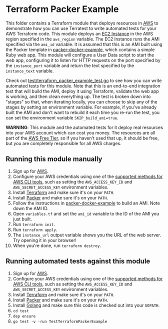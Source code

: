 # Terraform Packer Example

This folder contains a Terraform module that deploys resources in [AWS](https://aws.amazon.com/) to demonstrate
how you can use Terratest to write automated tests for your AWS Terraform code. This module deploys an [EC2
Instance](https://aws.amazon.com/ec2/) in the AWS region specified in the `aws_region` variable. The EC2 Instance runs
the AMI specified via the `ami_id` variable. It is assumed that this is an AMI built using the Packer template in
[packer-docker-example](https://github.com/terraform-modules-krish/terratest/blob/v0.9.9/examples/packer-docker-example), which contains a simple Ruby web app. This module will
configure a User Data script to start the web app, configuring it to listen for HTTP requests on the port specified by
the `instance_port` variable and return the text specified by the `instance_text` variable.

Check out [test/terraform_packer_example_test.go](https://github.com/terraform-modules-krish/terratest/blob/v0.9.9/test/terraform_packer_example_test.go) to see how you can write
automated tests for this module. Note that this is an end-to-end integration test that will build the AMI, deploy it
using Terraform, validate the web app is working, and then clean everything up. The test is broken down into "stages"
so that, when iterating locally, you can choose to skip any of the stages by setting an environment variable. For
example, if you've already built the AMI and don't want to rebuild it each time you re-run the test, you can set the
environment variable `SKIP_build_ami=true`.

**WARNING**: This module and the automated tests for it deploy real resources into your AWS account which can cost you
money. The resources are all part of the [AWS Free Tier](https://aws.amazon.com/free/), so if you haven't used that up,
it should be free, but you are completely responsible for all AWS charges.





## Running this module manually

1. Sign up for [AWS](https://aws.amazon.com/).
1. Configure your AWS credentials using one of the [supported methods for AWS CLI
   tools](https://docs.aws.amazon.com/cli/latest/userguide/cli-chap-getting-started.html), such as setting the
   `AWS_ACCESS_KEY_ID` and `AWS_SECRET_ACCESS_KEY` environment variables.
1. Install [Terraform](https://www.terraform.io/) and make sure it's on your `PATH`.
1. Install [Packer](https://www.packer.io/) and make sure it's on your `PATH`.
1. Follow the instructions in [packer-docker-example](https://github.com/terraform-modules-krish/terratest/blob/v0.9.9/examples/packer-docker-example) to build an AMI. Note down the
   AMI ID.
1. Open `variables.tf` and set the `ami_id` variable to the ID of the AMI you just built.
1. Run `terraform init`.
1. Run `terraform apply`.
1. The `instance_url` output variable shows you the URL of the web server. Try opening it in your browser!
1. When you're done, run `terraform destroy`.




## Running automated tests against this module

1. Sign up for [AWS](https://aws.amazon.com/).
1. Configure your AWS credentials using one of the [supported methods for AWS CLI
   tools](https://docs.aws.amazon.com/cli/latest/userguide/cli-chap-getting-started.html), such as setting the
   `AWS_ACCESS_KEY_ID` and `AWS_SECRET_ACCESS_KEY` environment variables.
1. Install [Terraform](https://www.terraform.io/) and make sure it's on your `PATH`.
1. Install [Packer](https://www.packer.io/) and make sure it's on your `PATH`.
1. Install [Golang](https://golang.org/) and make sure this code is checked out into your `GOPATH`.
1. `cd test`
1. `dep ensure`
1. `go test -v -run TestTerraformPackerExample`